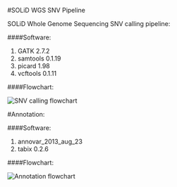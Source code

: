 #SOLiD WGS SNV Pipeline

SOLiD Whole Genome Sequencing SNV calling pipeline:

####Software:

1. GATK 2.7.2
2. samtools 0.1.19
3. picard 1.98
4. vcftools 0.1.11

####Flowchart:

![SNV calling flowchart](http://d.pr/i/gVPI+)

#Annotation:

####Software:
   
1. annovar_2013_aug_23
2. tabix 0.2.6

####Flowchart:

![Annotation flowchart](http://d.pr/i/OP46+)

